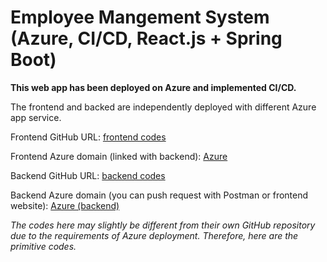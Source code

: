 # Employee Mangement System (Azure, CI/CD, React.js + Spring Boot)
**This web app has been deployed on Azure and implemented CI/CD.**

The frontend and backed are independently deployed with different Azure app service.

Frontend GitHub URL: [frontend codes](https://github.com/JingjingWu710/frontend_Employee_Management)

Frontend Azure domain (linked with backend): [Azure](ems-frontend-c8eqh4bwccbngjcy.uksouth-01.azurewebsites.net)

Backend GitHub URL: [backend codes](https://github.com/JingjingWu710/backend_Employee_Management)

Backend Azure domain (you can push request with Postman or frontend website): [Azure (backend)](https://github.com/JingjingWu710/backend_Employee_Management)

_The codes here may slightly be different from their own GitHub repository due to the requirements of Azure deployment. Therefore, here are the primitive codes._
